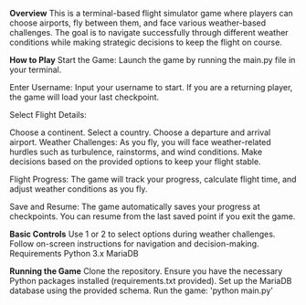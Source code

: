 **Overview**
This is a terminal-based flight simulator game where players can choose airports, fly between them, and face various weather-based challenges. The goal is to navigate successfully through different weather conditions while making strategic decisions to keep the flight on course.

**How to Play**
Start the Game:
Launch the game by running the main.py file in your terminal.

Enter Username:
Input your username to start. If you are a returning player, the game will load your last checkpoint.

Select Flight Details:

Choose a continent.
Select a country.
Choose a departure and arrival airport.
Weather Challenges:
As you fly, you will face weather-related hurdles such as turbulence, rainstorms, and wind conditions. Make decisions based on the provided options to keep your flight stable.

Flight Progress:
The game will track your progress, calculate flight time, and adjust weather conditions as you fly.

Save and Resume:
The game automatically saves your progress at checkpoints. You can resume from the last saved point if you exit the game.

**Basic Controls**
Use 1 or 2 to select options during weather challenges.
Follow on-screen instructions for navigation and decision-making.
Requirements
Python 3.x
MariaDB

**Running the Game**
Clone the repository.
Ensure you have the necessary Python packages installed (requirements.txt provided).
Set up the MariaDB database using the provided schema.
Run the game:
'python main.py'
